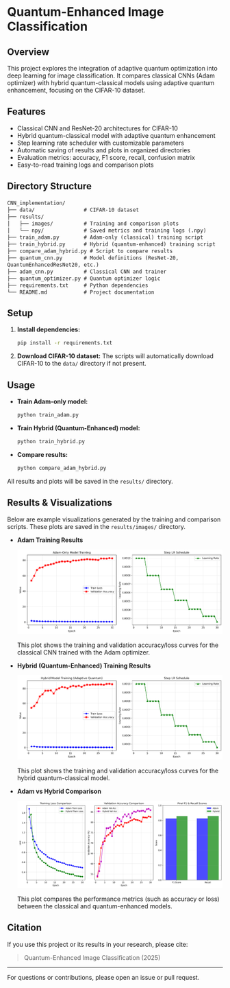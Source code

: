 # Quantum-Enhanced Image Classification

## Overview
This project explores the integration of adaptive quantum optimization into deep learning for image classification. It compares classical CNNs (Adam optimizer) with hybrid quantum-classical models using adaptive quantum enhancement, focusing on the CIFAR-10 dataset.

## Features
- Classical CNN and ResNet-20 architectures for CIFAR-10
- Hybrid quantum-classical model with adaptive quantum enhancement
- Step learning rate scheduler with customizable parameters
- Automatic saving of results and plots in organized directories
- Evaluation metrics: accuracy, F1 score, recall, confusion matrix
- Easy-to-read training logs and comparison plots

## Directory Structure
```
CNN_implementation/
├── data/                # CIFAR-10 dataset
├── results/
│   ├── images/          # Training and comparison plots
│   └── npy/             # Saved metrics and training logs (.npy)
├── train_adam.py        # Adam-only (classical) training script
├── train_hybrid.py      # Hybrid (quantum-enhanced) training script
├── compare_adam_hybrid.py # Script to compare results
├── quantum_cnn.py       # Model definitions (ResNet-20, QuantumEnhancedResNet20, etc.)
├── adam_cnn.py          # Classical CNN and trainer
├── quantum_optimizer.py # Quantum optimizer logic
├── requirements.txt     # Python dependencies
└── README.md            # Project documentation
```

## Setup
1. **Install dependencies:**
   ```bash
   pip install -r requirements.txt
   ```
2. **Download CIFAR-10 dataset:**
   The scripts will automatically download CIFAR-10 to the `data/` directory if not present.

## Usage
- **Train Adam-only model:**
  ```bash
  python train_adam.py
  ```
- **Train Hybrid (Quantum-Enhanced) model:**
  ```bash
  python train_hybrid.py
  ```
- **Compare results:**
  ```bash
  python compare_adam_hybrid.py
  ```

All results and plots will be saved in the `results/` directory.

## Results & Visualizations

Below are example visualizations generated by the training and comparison scripts. These plots are saved in the `results/images/` directory.

- **Adam Training Results**
  
  ![Adam Training Results](results/images/adam_train_results.png)
  
  This plot shows the training and validation accuracy/loss curves for the classical CNN trained with the Adam optimizer.

- **Hybrid (Quantum-Enhanced) Training Results**
  
  ![Hybrid Training Results](results/images/hybrid_train_results.png)
  
  This plot shows the training and validation accuracy/loss curves for the hybrid quantum-classical model.

- **Adam vs Hybrid Comparison**
  
  ![Adam vs Hybrid Comparison](results/images/adam_vs_hybrid_comparison.png)
  
  This plot compares the performance metrics (such as accuracy or loss) between the classical and quantum-enhanced models.

## Citation
If you use this project or its results in your research, please cite:

> Quantum-Enhanced Image Classification (2025)

---

For questions or contributions, please open an issue or pull request. 
